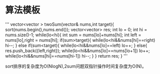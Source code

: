 # 算法模板

'''
    vector<vector<int> > twoSum(vector<int>& nums,int target){
        sort(nums.begin(),nums.end());
        vector<vector<int>> res;
        int lo = 0;
        int hi = nums.size()-1;
        while(lo<hi){
            int sum = nums[lo]+nums[hi];
            int left = nums[lo],right = nums[hi];
            if(sum>target){
                while(lo<hi&&nums[hi]==right) hi--;
            }
            else if(sum<target){
                while(lo<hi&&nums[lo]==left) lo++;
            }
            else{
                res.push_back({left,right});
                while(lo<hi&&nums[lo]==nums[lo+1]) lo++;
                while(lo<hi&&nums[hi]==nums[hi-1]) hi--;
            }
        }
        return res;
    }
'''

sort排序的复杂度为O(NlogN),2sum问题双指针操作时间复杂度为O(N)。